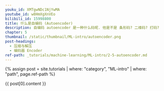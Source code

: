 ```yaml
---
youku_id: XMTgwNDc1NjYwMA
youtube_id: w8HmXgXnVEo
bilibili_id: 15998800
title: 什么是自编码 (Autoencoder)
description: 自编码 autoencoder 是一种什么码呢. 他是不是 条形码? 二维码? 打码? 其中的一种呢? NONONONO. 和他们统统没有关系. 自编码是一种神经网络的形式.如果你一定要把他们扯上关系, 我想也只能这样解释啦.
chapter: 5
thumbnail: /static/thumbnail/ML-intro/autoencoder.png
post-headings:
  - 压缩与解压
  - 编码器 Encoder
ref-path: _tutorials/machine-learning/ML-intro/2-5-autoencoder.md
---
```



{% assign post = site.tutorials | where: "category", "ML-intro" | where: "path", page.ref-path %}

{{ post[0].content }}